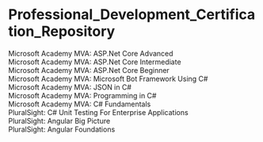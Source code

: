 # Professional_Development_Certification_Repository


Microsoft Academy MVA: ASP.Net Core Advanced </br>
Microsoft Academy MVA: ASP.Net Core Intermediate </br>
Microsoft Academy MVA: ASP.Net Core Beginner </br>
Microsoft Academy MVA: Microsoft Bot Framework Using C# </br>
Microsoft Academy MVA: JSON in C# </br>
Microsoft Academy MVA: Programming in C# </br>
Microsoft Academy MVA: C# Fundamentals </br>
PluralSight: C# Unit Testing For Enterprise Applications </br>
PluralSight: Angular Big Picture </br>
PluralSight: Angular Foundations </br>

